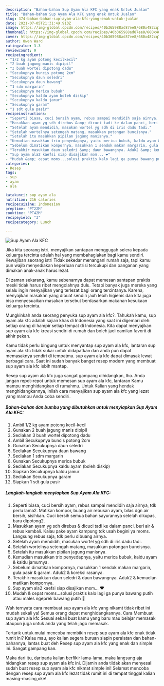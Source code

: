 ```yaml
---
description: "Bahan-bahan Sup Ayam Ala KFC yang enak Untuk Jualan"
title: "Bahan-bahan Sup Ayam Ala KFC yang enak Untuk Jualan"
slug: 374-bahan-bahan-sup-ayam-ala-kfc-yang-enak-untuk-jualan
date: 2021-07-05T21:31:49.913Z
image: https://img-global.cpcdn.com/recipes/40b365988ad87ee8/680x482cq70/sup-ayam-ala-kfc-foto-resep-utama.jpg
thumbnail: https://img-global.cpcdn.com/recipes/40b365988ad87ee8/680x482cq70/sup-ayam-ala-kfc-foto-resep-utama.jpg
cover: https://img-global.cpcdn.com/recipes/40b365988ad87ee8/680x482cq70/sup-ayam-ala-kfc-foto-resep-utama.jpg
author: Owen Ward
ratingvalue: 3.3
reviewcount: 9
recipeingredient:
- "1/2 kg ayam potong kecilkecil"
- "2 buah jagung manis dipipil"
- "3 buah wortel dipotong dadu"
- "Secukupnya buncis potong 2cm"
- "Secukupnya daun seledri"
- "Secukupnya daun bawang"
- "1 sdm margarin"
- "Secukupnya merica bubuk"
- "Secukupnya kaldu ayam boleh diskip"
- "Secukupnya kaldu jamur"
- "Secukupnya garam"
- "1 sdt gula pasir"
recipeinstructions:
- "Seperti biasa, cuci bersih ayam, rebus sampai mendidih saja airnya, tdk perlu lama2. Matikan kompor, buang air rebusan ayam, bilas dgn air bersih, sisihkan. Cuci bersih semua bahan sayurannya setelah dikupas, baru dipotong2."
- "Masukkan ayam yg sdh direbus &amp; dicuci tadi ke dalam panci, beri air &amp; rebus kembali. Kalau pake ayam kampung tdk usah begini ya moms. Langsung rebus saja, tdk perlu dibuang airnya."
- "Setelah ayam mendidih, masukan wortel yg sdh di iris dadu tadi."
- "Setelah wortelnya setengah matang, masukkan potongan buncisnya."
- "Setelah itu masukkan pipilan jagung manisnya."
- "Kemudian masukkan trio penyedapnya, yaitu merica bubuk, kaldu ayam &amp; kaldu jamurnya."
- "Sebelum dimatikan kompornya, masukkan 1 sendok makan margarin, gula pasir &amp; garam. Aduk2 &amp; koreksi rasanya."
- "Terakhir masukkan daun seledri &amp; daun bawangnya. Aduk2 &amp; kemudian matikan kompornya."
- "Sup ayam ala2 kaefsi siap disajikan mom... ❤️"
- "Mudah &amp; cepat moms...solusi praktis kalo lagi ga punya bawang putih atau males ngeprek bawang putih 🤭"
categories:
- Resep
tags:
- sup
- ayam
- ala

katakunci: sup ayam ala 
nutrition: 216 calories
recipecuisine: Indonesian
preptime: "PT22M"
cooktime: "PT42M"
recipeyield: "3"
recipecategory: Lunch

---
```



![Sup Ayam Ala KFC](https://img-global.cpcdn.com/recipes/40b365988ad87ee8/680x482cq70/sup-ayam-ala-kfc-foto-resep-utama.jpg)

Jika kita seorang istri, menyajikan santapan menggugah selera kepada keluarga tercinta adalah hal yang membahagiakan bagi kamu sendiri. Kewajiban seorang istri Tidak sekedar menangani rumah saja, tapi kamu pun wajib menyediakan keperluan nutrisi tercukupi dan panganan yang dimakan anak-anak harus lezat.

Di zaman  sekarang, kamu sebenarnya dapat memesan santapan praktis meski tidak harus ribet mengolahnya dulu. Tetapi banyak juga mereka yang selalu ingin menyajikan yang terlezat bagi orang tercintanya. Karena, menyajikan masakan yang dibuat sendiri jauh lebih higienis dan kita juga bisa menyesuaikan masakan tersebut berdasarkan makanan kesukaan keluarga tercinta. 



Mungkinkah anda seorang penyuka sup ayam ala kfc?. Tahukah kamu, sup ayam ala kfc adalah sajian khas di Indonesia yang saat ini digemari oleh setiap orang di hampir setiap tempat di Indonesia. Kita dapat menyajikan sup ayam ala kfc kreasi sendiri di rumah dan boleh jadi camilan favorit di akhir pekan.

Kamu tidak perlu bingung untuk menyantap sup ayam ala kfc, lantaran sup ayam ala kfc tidak sukar untuk didapatkan dan anda pun dapat memasaknya sendiri di tempatmu. sup ayam ala kfc dapat dimasak lewat berbagai cara. Saat ini sudah banyak banget resep modern yang membuat sup ayam ala kfc lebih mantap.

Resep sup ayam ala kfc juga sangat gampang dihidangkan, lho. Anda jangan repot-repot untuk memesan sup ayam ala kfc, lantaran Kamu mampu menghidangkan di rumahmu. Untuk Kalian yang hendak menghidangkannya, inilah cara menyajikan sup ayam ala kfc yang lezat yang mampu Anda coba sendiri.

<!--inarticleads1-->

##### Bahan-bahan dan bumbu yang dibutuhkan untuk menyiapkan Sup Ayam Ala KFC:

1. Ambil 1/2 kg ayam potong kecil-kecil
1. Gunakan 2 buah jagung manis dipipil
1. Sediakan 3 buah wortel dipotong dadu
1. Ambil Secukupnya buncis potong 2cm
1. Gunakan Secukupnya daun seledri
1. Sediakan Secukupnya daun bawang
1. Sediakan 1 sdm margarin
1. Gunakan Secukupnya merica bubuk
1. Sediakan Secukupnya kaldu ayam (boleh diskip)
1. Siapkan Secukupnya kaldu jamur
1. Sediakan Secukupnya garam
1. Siapkan 1 sdt gula pasir




<!--inarticleads2-->

##### Langkah-langkah menyiapkan Sup Ayam Ala KFC:

1. Seperti biasa, cuci bersih ayam, rebus sampai mendidih saja airnya, tdk perlu lama2. Matikan kompor, buang air rebusan ayam, bilas dgn air bersih, sisihkan. Cuci bersih semua bahan sayurannya setelah dikupas, baru dipotong2.
1. Masukkan ayam yg sdh direbus &amp; dicuci tadi ke dalam panci, beri air &amp; rebus kembali. Kalau pake ayam kampung tdk usah begini ya moms. Langsung rebus saja, tdk perlu dibuang airnya.
1. Setelah ayam mendidih, masukan wortel yg sdh di iris dadu tadi.
1. Setelah wortelnya setengah matang, masukkan potongan buncisnya.
1. Setelah itu masukkan pipilan jagung manisnya.
1. Kemudian masukkan trio penyedapnya, yaitu merica bubuk, kaldu ayam &amp; kaldu jamurnya.
1. Sebelum dimatikan kompornya, masukkan 1 sendok makan margarin, gula pasir &amp; garam. Aduk2 &amp; koreksi rasanya.
1. Terakhir masukkan daun seledri &amp; daun bawangnya. Aduk2 &amp; kemudian matikan kompornya.
1. Sup ayam ala2 kaefsi siap disajikan mom... ❤️
1. Mudah &amp; cepat moms...solusi praktis kalo lagi ga punya bawang putih atau males ngeprek bawang putih 🤭




Wah ternyata cara membuat sup ayam ala kfc yang nikamt tidak ribet ini mudah sekali ya! Semua orang dapat menghidangkannya. Cara Membuat sup ayam ala kfc Sesuai sekali buat kamu yang baru mau belajar memasak ataupun juga untuk anda yang telah jago memasak.

Tertarik untuk mulai mencoba membikin resep sup ayam ala kfc enak tidak rumit ini? Kalau mau, ayo kalian segera buruan siapin peralatan dan bahan-bahannya, lantas buat deh Resep sup ayam ala kfc yang enak dan simple ini. Sangat gampang kan. 

Maka dari itu, daripada kalian berfikir lama-lama, maka langsung aja hidangkan resep sup ayam ala kfc ini. Dijamin anda tiidak akan menyesal sudah buat resep sup ayam ala kfc nikmat simple ini! Selamat mencoba dengan resep sup ayam ala kfc lezat tidak rumit ini di tempat tinggal kalian masing-masing,oke!.

